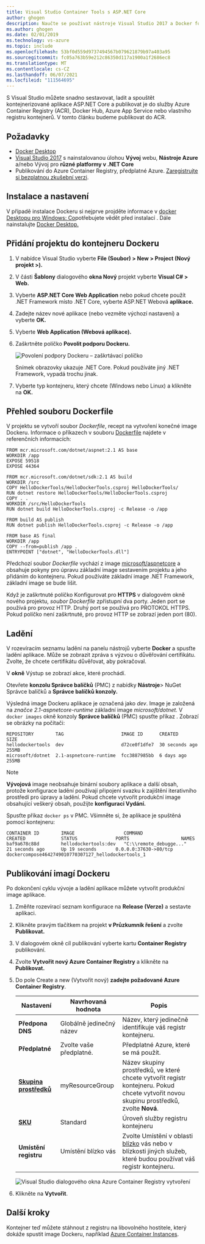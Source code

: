 ```yaml
---
title: Visual Studio Container Tools s ASP.NET Core
author: ghogen
description: Naučte se používat nástroje Visual Studio 2017 a Docker for Windows
ms.author: ghogen
ms.date: 02/01/2019
ms.technology: vs-azure
ms.topic: include
ms.openlocfilehash: 53bf0d559d9737494567b079621879b97a403a95
ms.sourcegitcommit: fc05a763b59e212c86350d117a1900a1f2686ec8
ms.translationtype: MT
ms.contentlocale: cs-CZ
ms.lasthandoff: 06/07/2021
ms.locfileid: "111564695"
---
```

S Visual Studio můžete snadno sestavovat, ladit a spouštět kontejnerizované aplikace ASP.NET Core a publikovat je do služby Azure Container Registry (ACR), Docker Hub, Azure App Service nebo vlastního registru kontejnerů. V tomto článku budeme publikovat do ACR.

## <a name="prerequisites"></a>Požadavky

* [Docker Desktop](https://hub.docker.com/editions/community/docker-ce-desktop-windows)
* [Visual Studio 2017](https://visualstudio.microsoft.com/vs/older-downloads/?utm_medium=microsoft&utm_source=docs.microsoft.com&utm_campaign=vs+2017+download) s nainstalovanou úlohou **Vývoj** webu, **Nástroje Azure** a/nebo Vývoj pro **různé platformy v .NET Core**
* Publikování do Azure Container Registry, předplatné Azure. [Zaregistrujte si bezplatnou zkušební verzi](https://azure.microsoft.com/free/dotnet/).

## <a name="installation-and-setup"></a>Instalace a nastavení

V případě instalace Dockeru si nejprve projděte informace v [docker Desktopu pro Windows: Co](https://docs.docker.com/docker-for-windows/install/#what-to-know-before-you-install)potřebujete vědět před instalací . Dále nainstalujte [Docker Desktop.](https://hub.docker.com/editions/community/docker-ce-desktop-windows)

## <a name="add-a-project-to-a-docker-container"></a>Přidání projektu do kontejneru Dockeru

1. V nabídce Visual Studio vyberte **File (Soubor) > New > Project (Nový projekt >).**
1. V části **Šablony** dialogového **okna Nový** projekt vyberte **Visual C# > Web.**
1. Vyberte **ASP.NET Core Web Application** nebo pokud chcete použít .NET Framework místo .NET Core, vyberte ASP.NET Webová **aplikace.**
1. Zadejte název nové aplikace (nebo vezměte výchozí nastavení) a vyberte **OK.**
1. Vyberte **Web Application (Webová aplikace).**
1. Zaškrtněte políčko **Povolit podporu Dockeru.**

   ![Povolení podpory Dockeru – zaškrtávací políčko](../../media/container-tools/enable-docker-support.PNG)

   Snímek obrazovky ukazuje .NET Core. Pokud používáte jiný .NET Framework, vypadá trochu jinak.

1. Vyberte typ kontejneru, který chcete (Windows nebo Linux) a klikněte na **OK.**

## <a name="dockerfile-overview"></a>Přehled souboru Dockerfile

V projektu se vytvoří soubor *Dockerfile*, recept na vytvoření konečné image Dockeru. Informace o příkazech v souboru [Dockerfile](https://docs.docker.com/engine/reference/builder/) najdete v referenčních informacích:

```
FROM mcr.microsoft.com/dotnet/aspnet:2.1 AS base
WORKDIR /app
EXPOSE 59518
EXPOSE 44364

FROM mcr.microsoft.com/dotnet/sdk:2.1 AS build
WORKDIR /src
COPY HelloDockerTools/HelloDockerTools.csproj HelloDockerTools/
RUN dotnet restore HelloDockerTools/HelloDockerTools.csproj
COPY . .
WORKDIR /src/HelloDockerTools
RUN dotnet build HelloDockerTools.csproj -c Release -o /app

FROM build AS publish
RUN dotnet publish HelloDockerTools.csproj -c Release -o /app

FROM base AS final
WORKDIR /app
COPY --from=publish /app .
ENTRYPOINT ["dotnet", "HelloDockerTools.dll"]
```

Předchozí soubor *Dockerfile* vychází z image [microsoft/aspnetcore](https://hub.docker.com/r/microsoft/aspnetcore/) a obsahuje pokyny pro úpravu základní image sestavením projektu a jeho přidáním do kontejneru. Pokud používáte základní image .NET Framework, základní image se bude lišit.

Když je zaškrtnuté políčko Konfigurovat pro **HTTPS** v dialogovém okně nového projektu, *soubor Dockerfile* zpřístupní dva porty. Jeden port se používá pro provoz HTTP. Druhý port se používá pro PROTOKOL HTTPS. Pokud políčko není zaškrtnuté, pro provoz HTTP se zobrazí jeden port (80).

## <a name="debug"></a>Ladění

V rozevíracím seznamu ladění na panelu nástrojů vyberte **Docker** a spusťte ladění aplikace. Může se zobrazit zpráva s výzvou o důvěřování certifikátu. Zvolte, že chcete certifikátu důvěřovat, aby pokračoval.

V **okně** Výstup se zobrazí akce, které prochádí.

Otevřete **konzolu Správce balíčků** (PMC) z nabídky **Nástroje**> NuGet Správce balíčků a **Správce balíčků konzoly.**

Výsledná image Dockeru aplikace je označená jako *dev*. Image je založená na *značce 2.1-aspnetcore-runtime* základní image *microsoft/dotnet.* V `docker images` okně konzoly **Správce balíčků** (PMC) spusťte příkaz . Zobrazí se obrázky na počítači:

```console
REPOSITORY        TAG                     IMAGE ID      CREATED         SIZE
hellodockertools  dev                     d72ce0f1dfe7  30 seconds ago  255MB
microsoft/dotnet  2.1-aspnetcore-runtime  fcc3887985bb  6 days ago      255MB
```

> [!NOTE]
> **Vývojová** image neobsahuje binární soubory aplikace a další  obsah, protože konfigurace ladění používají připojení svazku k zajištění iterativního prostředí pro úpravy a ladění. Pokud chcete vytvořit produkční image obsahující veškerý obsah, použijte **konfiguraci Vydání.**

Spusťte příkaz `docker ps` v PMC. Všimněte si, že aplikace je spuštěná pomocí kontejneru:

```console
CONTAINER ID        IMAGE                  COMMAND                   CREATED             STATUS              PORTS                   NAMES
baf9a678c88d        hellodockertools:dev   "C:\\remote_debugge..."   21 seconds ago      Up 19 seconds       0.0.0.0:37630->80/tcp   dockercompose4642749010770307127_hellodockertools_1
```

## <a name="publish-docker-images"></a>Publikování imagí Dockeru

Po dokončení cyklu vývoje a ladění aplikace můžete vytvořit produkční image aplikace.

1. Změňte rozevírací seznam konfigurace na **Release (Verze)** a sestavte aplikaci.
1. Klikněte pravým tlačítkem na projekt **v Průzkumník řešení** a zvolte **Publikovat.**
1. V dialogovém okně cíl publikování vyberte kartu **Container Registry** publikování.
1. Zvolte **Vytvořit nový Azure Container Registry** a klikněte na **Publikovat.**
1. Do pole Create a new (Vytvořit nový) **zadejte požadované Azure Container Registry**.

    | Nastavení      | Navrhovaná hodnota  | Popis                                |
    | ------------ |  ------- | -------------------------------------------------- |
    | **Předpona DNS** | Globálně jedinečný název | Název, který jedinečně identifikuje váš registr kontejneru. |
    | **Předplatné** | Zvolte vaše předplatné. | Předplatné Azure, které se má použít. |
    | **[Skupina prostředků](/azure/azure-resource-manager/resource-group-overview)** | myResourceGroup |  Název skupiny prostředků, ve které chcete vytvořit registr kontejneru. Pokud chcete vytvořit novou skupinu prostředků, zvolte **Nová**.|
    | **[SKU](/azure/container-registry/container-registry-skus)** | Standard | Úroveň služby registru kontejneru  |
    | **Umístění registru** | Umístění blízko vás | Zvolte Umístění v oblasti [blízko](https://azure.microsoft.com/regions/) vás nebo v blízkosti jiných služeb, které budou používat váš registr kontejneru. |

    ![Visual Studio dialogového okna Azure Container Registry vytvoření][0]

1. Klikněte na **Vytvořit**.

## <a name="next-steps"></a>Další kroky

Kontejner teď můžete stáhnout z registru na libovolného hostitele, který dokáže spustit image Dockeru, například [Azure Container Instances](/azure/container-instances/container-instances-tutorial-deploy-app).

[0]:../../media/hosting-web-apps-in-docker/vs-acr-provisioning-dialog.png
